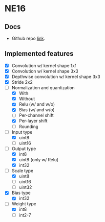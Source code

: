 # NE16

## Docs

- Github repo [link](https://github.com/pulp-platform/ne16).

## Implemented features

- [x] Convolution w/ kernel shape 1x1
- [x] Convolution w/ kernel shape 3x3
- [x] Depthwise convolution w/ kernel shape 3x3
- [x] Stride 2x2
- [ ] Normalization and quantization
    - [x] With
    - [x] Without
    - [x] Relu (w/ and w/o)
    - [x] Bias (w/ and w/o)
    - [ ] Per-channel shift
    - [x] Per-layer shift
    - [ ] Rounding
- [ ] Input type
    - [x] uint8
    - [ ] uint16
- [ ] Output type
    - [x] int8
    - [x] uint8 (only w/ Relu)
    - [x] int32
- [ ] Scale type
    - [x] uint8
    - [ ] uint16
    - [ ] uint32
- [x] Bias type
    - [x] int32
- [ ] Weight type
    - [x] int8
    - [ ] int2-7
